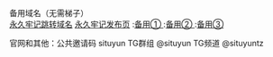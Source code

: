 备用域名（无需梯子）        
[永久牢记跳转域名](https://situcloud.tk)  [永久牢记发布页](https://github.com/adyymorer/longsitu/edit/master/situyun.html)
:[备用① ](https://situcloud.xyz)
:[备用② ](https://situyun.tk)
:[备用③ ](https://longsitu.yk)

官网和其他：公共邀请码 situyun TG群组 @situyun  TG频道 @situyuntz
